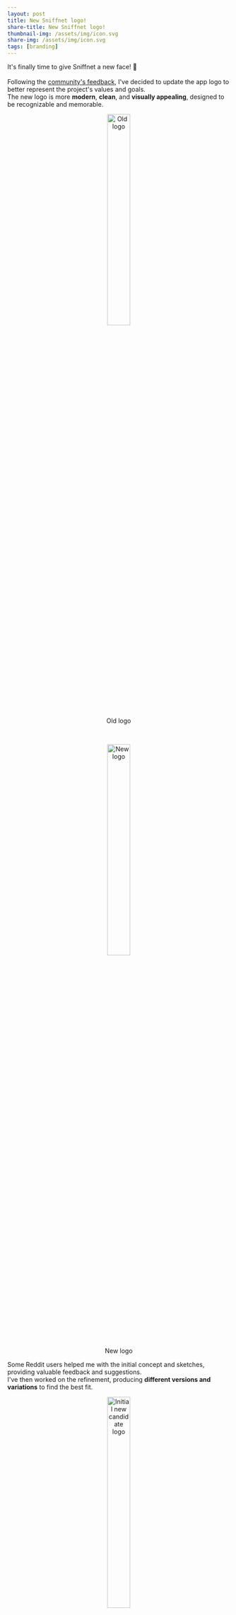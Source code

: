 ```yaml
---
layout: post
title: New Sniffnet logo!
share-title: New Sniffnet logo!
thumbnail-img: /assets/img/icon.svg
share-img: /assets/img/icon.svg
tags: [branding]
---
```


It's finally time to give Sniffnet a new face! 🎉<br><br>
Following the <a target="_blank" href="https://github.com/GyulyVGC/sniffnet/issues/274">community's feedback</a>,
I've decided to update the app logo to better represent the project's values and goals.<br>
The new logo is more **modern**, **clean**, and **visually appealing**, designed to be recognizable and memorable.

<div align="center">
    <figure><img width="35%" title="Old logo" src="{{ 'assets/img/post/new-logo/old.png' | relative_url }}" alt="Old logo"/><figcaption>Old logo</figcaption></figure><br>
    <figure><img width="35%" title="New logo" src="{{ 'assets/img/icon.svg' | relative_url }}" alt="New logo"/><figcaption>New logo</figcaption></figure>
</div>

Some Reddit users helped me with the initial concept and sketches, providing valuable feedback and suggestions.<br>
I've then worked on the refinement, producing **different versions and variations** to find the best fit.

<div align="center">
    <figure><img width="35%" title="Initial new candidate logo" src="{{ 'assets/img/post/new-logo/sk0.png' | relative_url }}" alt="Initial new candidate logo"/><figcaption>Initial new candidate logo</figcaption></figure><br>
    <figure><img width="35%" title="Original sketch" src="{{ 'assets/img/post/new-logo/sk1.png' | relative_url }}" alt="Original sketch"/><figcaption>Original sketch</figcaption></figure><br>
    <figure><img width="35%" title="Original dark variant" src="{{ 'assets/img/post/new-logo/sk2.png' | relative_url }}" alt="Original dark variant"/><figcaption>Original dark variant</figcaption></figure><br>
    <figure><img width="35%" title="Light variant" src="{{ 'assets/img/post/new-logo/sk3.png' | relative_url }}" alt="Light variant"/><figcaption>Light variant</figcaption></figure>
</div>

It's the first time I've realized a logo in a semi-professional way...
I had a lot of fun, and I'm pretty satisfied with the outcome 😁

_See the <a target="_blank" href="https://github.com/GyulyVGC/sniffnet/pull/464">Pull Request</a> on GitHub
to know more about the logo design process and its principles._
